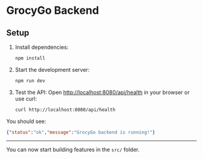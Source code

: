 # GrocyGo Backend

## Setup

1. Install dependencies:
   ```bash
   npm install
   ```
2. Start the development server:
   ```bash
   npm run dev
   ```
3. Test the API:
   Open [http://localhost:8080/api/health](http://localhost:8080/api/health) in your browser or use curl:
   ```bash
   curl http://localhost:8080/api/health
   ```

You should see:
```json
{"status":"ok","message":"GrocyGo backend is running!"}
```

---

You can now start building features in the `src/` folder.
